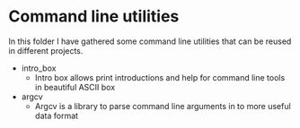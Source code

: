 # Command line utilities

In this folder I have gathered some command line utilities 
that can be reused in different projects. 

- intro_box
  - Intro box allows print introductions and help for command line tools in beautiful ASCII box
- argcv
  - Argcv is a library to parse command line arguments in to more useful data format
